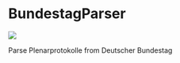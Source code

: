 # BundestagParser

![](https://www.bundestag.de/resource/image/462008/16x9/750/422/e4f4245308d9f907d264e173cc388a9/qY/plenum_teaser_sitzungsverlauf_bild.jpg)

Parse Plenarprotokolle from Deutscher Bundestag 


